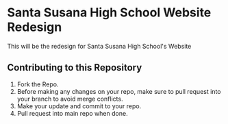 # Santa Susana High School Website Redesign
This will be the redesign for Santa Susana High School's Website

 ## Contributing to this Repository

 1. Fork the Repo.
 2. Before making any changes on your repo, make sure to pull request into your branch to avoid merge conflicts.
 3. Make your update and commit to your repo.
 4. Pull request into main repo when done.
